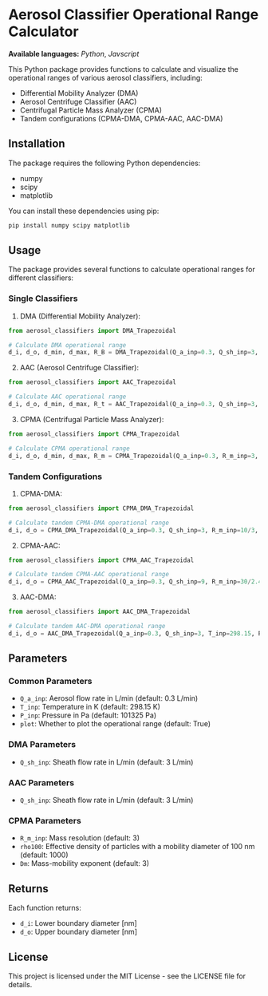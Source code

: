# **A**erosol **C**lassifier **O**perational **R**ange **C**alculator

**Available languages:** *Python*, *Javscript*

This Python package provides functions to calculate and visualize the operational ranges of various aerosol classifiers, including:

- Differential Mobility Analyzer (DMA)
- Aerosol Centrifuge Classifier (AAC)
- Centrifugal Particle Mass Analyzer (CPMA)
- Tandem configurations (CPMA-DMA, CPMA-AAC, AAC-DMA)

## Installation

The package requires the following Python dependencies:
- numpy
- scipy
- matplotlib

You can install these dependencies using pip:

```bash
pip install numpy scipy matplotlib
```

## Usage

The package provides several functions to calculate operational ranges for different classifiers:

### Single Classifiers

1. DMA (Differential Mobility Analyzer):
```python
from aerosol_classifiers import DMA_Trapezoidal

# Calculate DMA operational range
d_i, d_o, d_min, d_max, R_B = DMA_Trapezoidal(Q_a_inp=0.3, Q_sh_inp=3, T_inp=298.15, P_inp=101325)
```

2. AAC (Aerosol Centrifuge Classifier):
```python
from aerosol_classifiers import AAC_Trapezoidal

# Calculate AAC operational range
d_i, d_o, d_min, d_max, R_t = AAC_Trapezoidal(Q_a_inp=0.3, Q_sh_inp=3, T_inp=298.15, P_inp=101325)
```

3. CPMA (Centrifugal Particle Mass Analyzer):
```python
from aerosol_classifiers import CPMA_Trapezoidal

# Calculate CPMA operational range
d_i, d_o, d_min, d_max, R_m = CPMA_Trapezoidal(Q_a_inp=0.3, R_m_inp=3, rho100=1000, Dm=3, T_inp=298.15, P_inp=101325)
```

### Tandem Configurations

1. CPMA-DMA:
```python
from aerosol_classifiers import CPMA_DMA_Trapezoidal

# Calculate tandem CPMA-DMA operational range
d_i, d_o = CPMA_DMA_Trapezoidal(Q_a_inp=0.3, Q_sh_inp=3, R_m_inp=10/3, rho100=1000, Dm=3, T_inp=298.15, P_inp=101325)
```

2. CPMA-AAC:
```python
from aerosol_classifiers import CPMA_AAC_Trapezoidal

# Calculate tandem CPMA-AAC operational range
d_i, d_o = CPMA_AAC_Trapezoidal(Q_a_inp=0.3, Q_sh_inp=9, R_m_inp=30/2.48, rho100=510, Dm=2.48, T_inp=298.15, P_inp=101325)
```

3. AAC-DMA:
```python
from aerosol_classifiers import AAC_DMA_Trapezoidal

# Calculate tandem AAC-DMA operational range
d_i, d_o = AAC_DMA_Trapezoidal(Q_a_inp=0.3, Q_sh_inp=3, T_inp=298.15, P_inp=101325)
```

## Parameters

### Common Parameters
- `Q_a_inp`: Aerosol flow rate in L/min (default: 0.3 L/min)
- `T_inp`: Temperature in K (default: 298.15 K)
- `P_inp`: Pressure in Pa (default: 101325 Pa)
- `plot`: Whether to plot the operational range (default: True)

### DMA Parameters
- `Q_sh_inp`: Sheath flow rate in L/min (default: 3 L/min)

### AAC Parameters
- `Q_sh_inp`: Sheath flow rate in L/min (default: 3 L/min)

### CPMA Parameters
- `R_m_inp`: Mass resolution (default: 3)
- `rho100`: Effective density of particles with a mobility diameter of 100 nm (default: 1000)
- `Dm`: Mass-mobility exponent (default: 3)

## Returns

Each function returns:
- `d_i`: Lower boundary diameter [nm]
- `d_o`: Upper boundary diameter [nm]

## License

This project is licensed under the MIT License - see the LICENSE file for details. 
